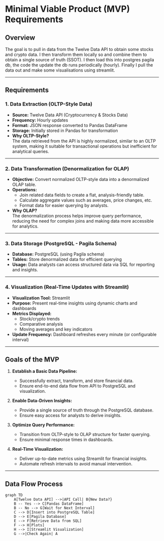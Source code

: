 # Minimal Viable Product (MVP) Requirements

## Overview
The goal is to pull in data from the Twelve Data API to obtain some stocks and crypto data. I then transform them locally so and combine them to obtain a single source of truth (SSOT). I then load this into postgres pagila db, the code the update the db runs periodically (hourly). Finally I pull the data out and make some visualisations using streamlit.

---

## Requirements

### 1. **Data Extraction (OLTP-Style Data)**
- **Source:** Twelve Data API (Cryptocurrency & Stocks Data)
- **Frequency:** Hourly updates
- **Format:** JSON response converted to Pandas DataFrame
- **Storage:** Initially stored in Pandas for transformation
- **Why OLTP-Style?**  
  The data retrieved from the API is highly normalized, similar to an OLTP system, making it suitable for transactional operations but inefficient for analytical queries.

---

### 2. **Data Transformation (Denormalization for OLAP)**
- **Objective:** Convert normalized OLTP-style data into a denormalized OLAP table.
- **Operations:**
  - Join related data fields to create a flat, analysis-friendly table.
  - Calculate aggregate values such as averages, price changes, etc.
  - Format data for easier querying by analysts.
- **Why OLAP?**  
  The denormalization process helps improve query performance, reducing the need for complex joins and making data more accessible for analytics.

---

### 3. **Data Storage (PostgreSQL - Pagila Schema)**
- **Database:** PostgreSQL (using Pagila schema)
- **Tables:** Store denormalized data for efficient querying
- **Usage:** Data analysts can access structured data via SQL for reporting and insights.

---

### 4. **Visualization (Real-Time Updates with Streamlit)**
- **Visualization Tool:** Streamlit
- **Purpose:** Present real-time insights using dynamic charts and dashboards
- **Metrics Displayed:**
  - Stock/crypto trends
  - Comparative analysis
  - Moving averages and key indicators
- **Update Frequency:** Dashboard refreshes every minute (or configurable interval)

---

## Goals of the MVP

1. **Establish a Basic Data Pipeline:**  
   - Successfully extract, transform, and store financial data.
   - Ensure end-to-end data flow from API to PostgreSQL and visualization.

2. **Enable Data-Driven Insights:**  
   - Provide a single source of truth through the PostgreSQL database.
   - Ensure easy access for analysts to derive insights.

3. **Optimize Query Performance:**  
   - Transition from OLTP-style to OLAP structure for faster querying.
   - Ensure minimal response times in dashboards.

4. **Real-Time Visualization:**  
   - Deliver up-to-date metrics using Streamlit for financial insights.
   - Automate refresh intervals to avoid manual intervention.

---

## Data Flow Process

```mermaid
graph TD
    A[Twelve Data API] -->|API Call| B{New Data?}
    B -- Yes --> C[Pandas DataFrame]
    B -- No --> G[Wait for Next Interval]
    C --> D[Insert into PostgreSQL Table]
    D --> E[Pagila Database]
    E --> F[Retrieve Data from SQL]
    F --> H[Plots]
    H --> I[Streamlit Visualization]
    G -->|Check Again| A

